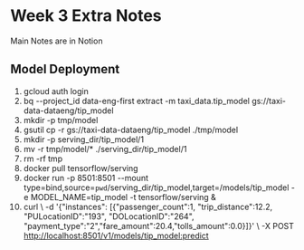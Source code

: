 # Week 3 Extra Notes

Main Notes are in Notion

## Model Deployment

1. gcloud auth login
2. bq --project_id data-eng-first extract -m taxi_data.tip_model gs://taxi-data-dataeng/tip_model
3. mkdir -p tmp/model
4. gsutil cp -r gs://taxi-data-dataeng/tip_model ./tmp/model
5. mkdir -p serving_dir/tip_model/1
6. mv -r tmp/model/* ./serving_dir/tip_model/1
7. rm -rf tmp
8. docker pull tensorflow/serving
9. docker run -p 8501:8501 --mount type=bind,source=`pwd`/serving_dir/tip_model,target=/models/tip_model -e MODEL_NAME=tip_model -t tensorflow/serving &
10. curl \\
  -d '{"instances": [{"passenger_count":1, "trip_distance":12.2, "PULocationID":"193", "DOLocationID":"264", "payment_type":"2","fare_amount":20.4,"tolls_amount":0.0}]}' \\
  -X POST <http://localhost:8501/v1/models/tip_model:predict>
